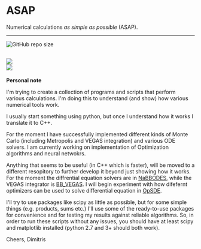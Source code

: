 # ASAP
Numerical calculations *as simple as possible* (ASAP).

---
![GitHub repo size](https://img.shields.io/github/repo-size/dkaramit/ASAP?color=red&style=flat-square)

![](https://img.shields.io/badge/language-C++-black.svg)  
![](https://img.shields.io/badge/language-python-black.svg)  
--
**Personal note**

I'm trying to create a collection of programs and scripts that perform various calculations.
I'm doing this to understand (and show) how various numerical tools work. 

I usually start something using python, but once I understand how it works I translate it to C++.


For the moment I have successfully implemented different kinds of Monte Carlo (including Metropolis and VEGAS integration) and various ODE solvers. I am currently working on implementation of Optimization algorithms and neural netwokrs. 


Anything that seems to be useful (in C++ which is faster), will be moved to a different resopitory to further develop it beyond just showing how it works. For the moment the diffrential equation solvers are in [NaBBODES](https://github.com/dkaramit/NaBBODES), while the VEGAS integrator is [BB_VEGAS](https://github.com/dkaramit/BB_VEGAS). I will begin experiment with how difefernt optimizers can be used to solve differential equation in [OpSDE](https://github.com/dkaramit/OpSDE).


I'll try to use packages like scipy as little as possible, but for some simple things (e.g. products, sums etc.) 
I'll use some of the ready-to-use packages for convenience and for testing my results against reliable algorithms. 
So, in order to  run these scripts without any issues, you should have at least scipy and matplotlib installed (python 2.7 and 3+ should both work).


Cheers,
Dimitris